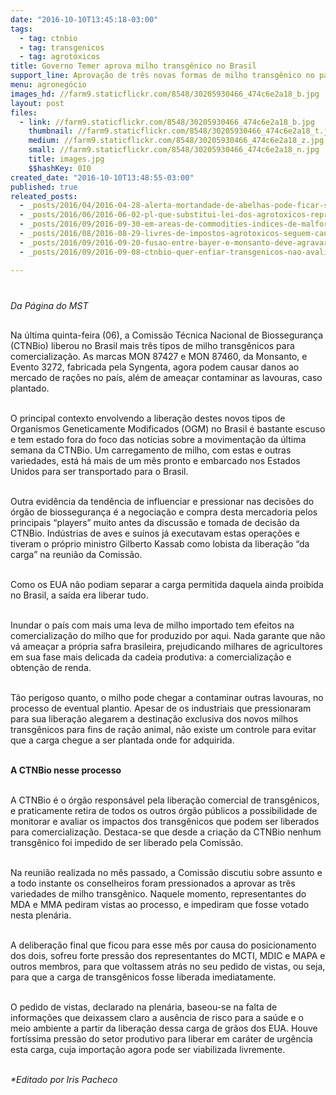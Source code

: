 ```yaml
---
date: "2016-10-10T13:45:18-03:00"
tags:
  - tag: ctnbio
  - tag: transgenicos
  - tag: agrotóxicos
title: Governo Temer aprova milho transgênico no Brasil
support_line: Aprovação de três novas formas de milho transgênico no país traz ameaças de contaminação e afeta o mercado interno
menu: agronegócio
images_hd: //farm9.staticflickr.com/8548/30205930466_474c6e2a18_b.jpg
layout: post
files:
  - link: //farm9.staticflickr.com/8548/30205930466_474c6e2a18_b.jpg
    thumbnail: //farm9.staticflickr.com/8548/30205930466_474c6e2a18_t.jpg
    medium: //farm9.staticflickr.com/8548/30205930466_474c6e2a18_z.jpg
    small: //farm9.staticflickr.com/8548/30205930466_474c6e2a18_n.jpg
    title: images.jpg
    $$hashKey: 0I0
created_date: "2016-10-10T13:48:55-03:00"
published: true
releated_posts:
  - _posts/2016/04/2016-04-28-alerta-mortandade-de-abelhas-pode-ficar-sem-controle.md
  - _posts/2016/06/2016-06-02-pl-que-substitui-lei-dos-agrotoxicos-representa-retrocesso-dizem-pesquisadores.md
  - _posts/2016/09/2016-09-30-em-areas-de-commodities-indices-de-malformados-e-300-acima-da-media-diz-defensor.md
  - _posts/2016/08/2016-08-29-livres-de-impostos-agrotoxicos-seguem-causando-cancer-malformacoes-e-mortes.md
  - _posts/2016/09/2016-09-20-fusao-entre-bayer-e-monsanto-deve-agravar-inseguranca-alimentar-no-brasil-diz-professor.md
  - _posts/2016/09/2016-09-08-ctnbio-quer-enfiar-transgenicos-nao-avaliados-pela-nossa-goela-abaixo.md

---
```

<p style="margin-bottom: 0cm; line-height: 100%">&nbsp;</p>

<p style="margin-bottom: 0cm; line-height: 100%"><em>Da P&aacute;gina do MST</em></p>

<p><br />
Na &uacute;ltima quinta-feira (06), a Comiss&atilde;o T&eacute;cnica Nacional de Biosseguran&ccedil;a (CTNBio) liberou no Brasil mais tr&ecirc;s tipos de milho transg&ecirc;nicos para comercializa&ccedil;&atilde;o. As marcas MON 87427 e MON 87460, da Monsanto, e Evento 3272, fabricada pela Syngenta, agora podem causar danos ao mercado de ra&ccedil;&otilde;es no pa&iacute;s, al&eacute;m de amea&ccedil;ar contaminar as lavouras, caso plantado.</p>

<p><br />
O principal contexto envolvendo a libera&ccedil;&atilde;o destes novos tipos de Organismos Geneticamente Modificados (OGM) no Brasil &eacute; bastante escuso e tem estado fora do foco das not&iacute;cias sobre a movimenta&ccedil;&atilde;o da &uacute;ltima semana da CTNBio. Um carregamento de milho, com estas e outras variedades, est&aacute; h&aacute; mais de um m&ecirc;s pronto e embarcado nos Estados Unidos para ser transportado para o Brasil.</p>

<p><br />
Outra evid&ecirc;ncia da tend&ecirc;ncia de influenciar e pressionar nas decis&otilde;es do &oacute;rg&atilde;o de biosseguran&ccedil;a &eacute; a negocia&ccedil;&atilde;o e compra desta mercadoria pelos principais &ldquo;players&rdquo; muito antes da discuss&atilde;o e tomada de decis&atilde;o da CTNBio. Ind&uacute;strias de aves e su&iacute;nos j&aacute; executavam estas opera&ccedil;&otilde;es e tiveram o pr&oacute;prio ministro Gilberto Kassab como lobista da libera&ccedil;&atilde;o &ldquo;da carga&rdquo; na reuni&atilde;o da Comiss&atilde;o.</p>

<p><br />
Como os EUA n&atilde;o podiam separar a carga permitida daquela ainda proibida no Brasil, a sa&iacute;da era liberar tudo.</p>

<p><br />
Inundar o pa&iacute;s com mais uma leva de milho importado tem efeitos na comercializa&ccedil;&atilde;o do milho que for produzido por aqui. Nada garante que n&atilde;o v&aacute; amea&ccedil;ar a pr&oacute;pria safra brasileira, prejudicando milhares de agricultores em sua fase mais delicada da cadeia produtiva: a comercializa&ccedil;&atilde;o e obten&ccedil;&atilde;o de renda.</p>

<p><br />
T&atilde;o perigoso quanto, o milho pode chegar a contaminar outras lavouras, no processo de eventual plantio. Apesar de os industriais que pressionaram para sua libera&ccedil;&atilde;o alegarem a destina&ccedil;&atilde;o exclusiva dos novos milhos transg&ecirc;nicos para fins de ra&ccedil;&atilde;o animal, n&atilde;o existe um controle para evitar que a carga chegue a ser plantada onde for adquirida.</p>

<p><br />
<strong>A CTNBio nesse processo</strong></p>

<p><br />
A CTNBio &eacute; o &oacute;rg&atilde;o respons&aacute;vel pela libera&ccedil;&atilde;o comercial de transg&ecirc;nicos, e praticamente retira de todos os outros &oacute;rg&atilde;o p&uacute;blicos a possibilidade de monitorar e avaliar os impactos dos transg&ecirc;nicos que podem ser liberados para comercializa&ccedil;&atilde;o. Destaca-se que desde a cria&ccedil;&atilde;o da CTNBio nenhum transg&ecirc;nico foi impedido de ser liberado pela Comiss&atilde;o.</p>

<p><br />
Na reuni&atilde;o realizada no m&ecirc;s passado, a Comiss&atilde;o discutiu sobre assunto e a todo instante os conselheiros foram pressionados a aprovar as tr&ecirc;s variedades de milho transg&ecirc;nico. Naquele momento, representantes do MDA e MMA pediram vistas ao processo, e impediram que fosse votado nesta plen&aacute;ria.</p>

<p><br />
A delibera&ccedil;&atilde;o final que ficou para esse m&ecirc;s por causa do posicionamento dos dois, sofreu forte press&atilde;o dos representantes do MCTI, MDIC e MAPA e outros membros, para que voltassem atr&aacute;s no seu pedido de vistas, ou seja, para que a carga de transg&ecirc;nicos fosse liberada imediatamente.</p>

<p><br />
O pedido de vistas, declarado na plen&aacute;ria, baseou-se na falta de informa&ccedil;&otilde;es que deixassem claro a aus&ecirc;ncia de risco para a sa&uacute;de e o meio ambiente a partir da libera&ccedil;&atilde;o dessa carga de gr&atilde;os dos EUA. Houve fort&iacute;ssima press&atilde;o do setor produtivo para liberar em car&aacute;ter de urg&ecirc;ncia esta carga, cuja importa&ccedil;&atilde;o agora pode ser viabilizada livremente.</p>

<p><br />
<em>*Editado por Iris Pacheco &nbsp;</em></p>
